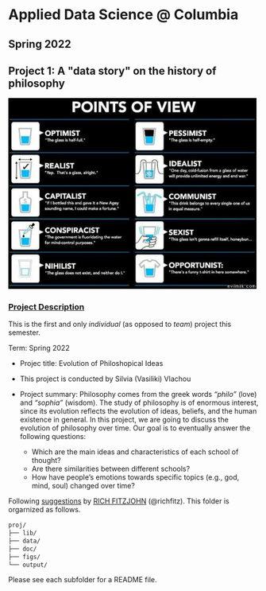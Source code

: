 # Applied Data Science @ Columbia
## Spring 2022
## Project 1: A "data story" on the history of philosophy

<img src="figs/100126-the-glass.jpeg" width="500">

### [Project Description](doc/)
This is the first and only *individual* (as opposed to *team*) project this semester. 

Term: Spring 2022

+ Projec title: Evolution of Philoshopical Ideas
+ This project is conducted by Silvia (Vasiliki) Vlachou

+ Project summary: Philosophy comes from the greek words *“philo”* (love) and *“sophia”* (wisdom). The study of philosophy is of enormous interest, since its evolution reflects the evolution of ideas, beliefs, and the human existence in general. In this project, we are going to discuss the evolution of philosophy over time. Our goal is to eventually answer the following questions:
  * Which are the main ideas and characteristics of each school of thought?
  * Are there similarities between different schools?
  * How have people’s emotions towards specific topics (e.g., god, mind, soul) changed over time?

Following [suggestions](http://nicercode.github.io/blog/2013-04-05-projects/) by [RICH FITZJOHN](http://nicercode.github.io/about/#Team) (@richfitz). This folder is orgarnized as follows.

```
proj/
├── lib/
├── data/
├── doc/
├── figs/
└── output/
```

Please see each subfolder for a README file.
